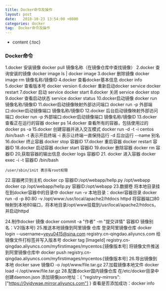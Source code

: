 ```yaml
---
title: Docker命令及操作
layout: post
date:   2018-10-23 13:54:00 +0800
categories: docker
tag:  Docker命令及操作
---
```


* content
{:toc}
###  Docker命令
1.docker 安装镜像
   docker pull 镜像名称（在镜像仓库中查找镜像）
2.docker 查询安装的镜像
   docker image ls  | docker image 
3.docker 删除镜像
   docker image rm 镜像名称/镜像ID
4.docker 查看docker基本信息
   docker info 
5.docker 查看版本号
   docker version
6.docker 重新启动docker
   service docker restart
7.docker 启动
   service docker start
8.docker 关闭
   service docker stop
9.docker 查看启动状态
   service docker status
10.docker启动镜像
  docker run 镜像名称/镜像ID
11.docker启动镜像映射外部访问端口
  docker run -p 外部端口:docker启动镜像端口 镜像名称/镜像ID
12.docker 后台启动镜像映射外部访问端口
 docker run -p 外部端口:docker启动镜像端口 镜像名称/镜像ID 
13.docker 查看正在运行的容器
     docker ps 
14.docker 查看所有的容器，包括使用过的
    docker ps -a
15.docker 创建容器并进入交互模式
  docker run -d  -t -i centos /bin/bash
 -t 表示开启终端
 -i  表示让终端一直保持运行
 -d 后台运行
 --name 别名 
16.docker 终止容器
    docker stop 容器ID
17.docker 重启容器
    docker restart 容器ID
18.docker 启动容器
    docker start 容器iD
19.docker 删除容器
   docker rm 容器ID
20,获取容器的输出信息
   docker logs 容器ID
21. docker 进入容器
    docker exec -i -t 容器ID  /bin/bash

    /user/sbin/init 表示有root权限
22.容器拷贝到主机
   docker cp 容器ID:/opt/webapp/hellp.py  /opt/webapp
   docker cp /opt/webapp/hellp.py  容器ID:/opt/webapp
23.数据卷
   将本地目录挂在到docker容器中的目录中
   docker run -v 本地目录：docker容器目录
   docker run -d -p 80:80 -v /opt/www:/usr/local/apache2/htdocs httpd
    将容器端口80映射到本地80端口，将本地目录/opt/www挂载到/usr/local/apache2/htdocs，并启动httpd

24.制作docker 镜像
   docker commit -a "作者" -m "提交详情" 容器ID  镜像别名：V2(版本号)
25.推送本地镜像到阿里镜像 仓库
     登录阿里镜像仓库
     docker login --username=yeyu0415@sina.com registry.cn-qingdao.aliyuncs.com
     给镜像文件打标签并写入版本号
     docker tag [ImageId] registry.cn-qingdao.aliyuncs.com/myfirstimages/mycentos:[镜像版本号]
     将镜像文件推送到阿里镜像仓库中
     docker push registry.cn-qingdao.aliyuncs.com/myfirstimages/mycentos:[镜像版本号]
26.导出镜像到本地
    docker save 镜像ID -o /opt/www/file.tar.gz
27.加载镜像本地文件
    docker load -i    /opt/www/file.tar.gz
28.配置docker国内镜像仓库
在/etc/docker目录中创建daemon.json
添加镜像json地址：{
  "registry-mirrors": ["https://0yjdvwae.mirror.aliyuncs.com"]
}
查看是否添加成功：docker info







